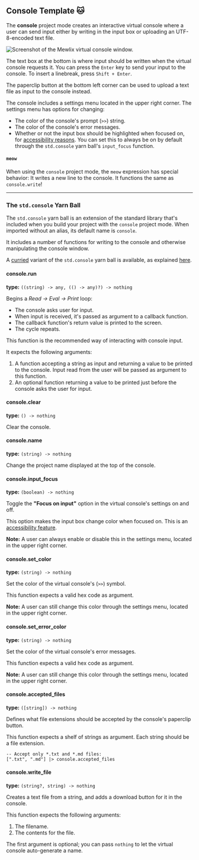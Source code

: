 ## Console Template 🐱

The **console** project mode creates an interactive virtual console where a user can send input either by writing in the input box or uploading an UTF-8-encoded text file.

![Screenshot of the Mewlix virtual console window.](/mewlix-previews/mewlix-console.webp)

The text box at the bottom is where input should be written when the virtual console requests it. You can press the `Enter` key to send your input to the console. To insert a linebreak, press `Shift + Enter`.

The paperclip button at the bottom left corner can be used to upload a text file as input to the console instead.

The console includes a settings menu located in the upper right corner. The settings menu has options for changing:
- The color of the console's prompt (`>>`) string.
- The color of the console's error messages.
- Whether or not the input box should be highlighted when focused on, for [accessibility reasons](https://stackoverflow.com/a/9274994/19764270). You can set this to always be on by default through the `std.console` yarn ball's `input_focus` function.

#### `meow`
When using the `console` project mode, the `meow` expression has special behavior: It writes a new line to the console. It functions the same as `console.write`!

----

### The `std.console` Yarn Ball
The `std.console` yarn ball is an extension of the standard library that's included when you build your project with the `console` project mode. When imported without an alias, its default name is `console`.

It includes a number of functions for writing to the console and otherwise manipulating the console window.

A [curried](https://en.wikipedia.org/wiki/Currying) variant of the `std.console` yarn ball is available, as explained [here](@mewlix/functional-patterns#std-console-curry).

#### console.run

**type:** `((string) -> any, (() -> any)?) -> nothing`

Begins a *Read -> Eval -> Print* loop:
- The console asks user for input.
- When input is received, it's passed as argument to a callback function.
- The callback function's return value is printed to the screen.
- The cycle repeats.

This function is the recommended way of interacting with console input.

It expects the following arguments:
1. A function accepting a string as input and returning a value to be printed to the console. Input read from the user will be passed as argument to this function.
2. An optional function returning a value to be printed just before the console asks the user for input.

#### console.clear

**type:** `() -> nothing`

Clear the console.

#### console.name

**type:** `(string) -> nothing`

Change the project name displayed at the top of the console.

#### console.input_focus

**type:** `(boolean) -> nothing`

Toggle the **"Focus on input"** option in the virtual console's settings on and off.

This option makes the input box change color when focused on. This is an [accessibility feature](https://stackoverflow.com/a/9274994/19764270).

**Note:** A user can always enable or disable this in the settings menu, located in the upper right corner.

#### console.set_color

**type:** `(string) -> nothing`

Set the color of the virtual console's (`>>`) symbol.

This function expects a valid hex code as argument.

**Note:** A user can still change this color through the settings menu, located in the upper right corner.

#### console.set_error_color
**type:** `(string) -> nothing`

Set the color of the virtual console's error messages.

This function expects a valid hex code as argument.

**Note:** A user can still change this color through the settings menu, located in the upper right corner.

#### console.accepted_files

**type:** `([string]) -> nothing`

Defines what file extensions should be accepted by the console's paperclip button.

This function expects a shelf of strings as argument. Each string should be a file extension.

```mewlix
-- Accept only *.txt and *.md files:
[".txt", ".md"] |> console.accepted_files
```

#### console.write_file

**type:** `(string?, string) -> nothing`

Creates a text file from a string, and adds a download button for it in the console.

This function expects the following arguments:
1. The filename.
2. The contents for the file.

The first argument is optional; you can pass `nothing` to let the virtual console auto-generate a name.
